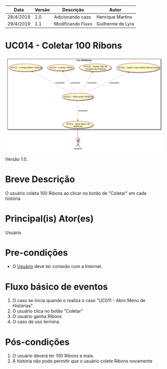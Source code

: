 | Data       | Versão  | Descrição       | Autor            |
| ---------- | ------- | --------------- | ---------------- |
| 28/4/2019 | 1.0 | Adicionando caso | Henrique Martins |
| 29/4/2019 | 1.1 | Modificando Fluxo | Guilherme de Lyra |

# UC014 - Coletar 100 Ribons


![diagrama](Ler_Historia.png)

Versão 1.0.

# Breve Descrição
O usuário coleta 100 Ribons ao clicar no botão de "Coletar" em cada história

# Principal(is) Ator(es)
Usuário

# Pre-condições
- O [Usuário](https://github.com/requisitos-2019-1/Ribon/blob/master/Modelagem%20de%20Requisitos/Lexicos/Usuário.md) deve ter conexão com a Internet.

# Fluxo básico de eventos
1. O caso se inicia quando o realiza o caso "UC011 - Abrir Menu de Histórias".
1. O usuário clica no botão "Coletar"
1. O usuário ganha Ribons
1. O caso de uso termina.


# Pós-condições
1. O usuário deverá ter 100 Ribons a mais.
1. A história não pode permitir que o usuário colete Ribons novamente
